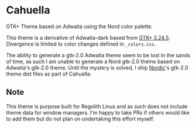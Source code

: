 # Cahuella

GTK+ Theme based on Adwaita using the Nord color palette.

This theme is a derivative of Adwaita-dark based from [GTK+ 3.24.5](https://gitlab.gnome.org/GNOME/gtk/tree/3.24.5/gtk/theme/Adwaita).  Divergence is limited to color changes defined in `_colors.css`.

The ability to generate a gtk-2.0 Adwaita theme seem to be lost in the sands of time, as such I am unable to generate a Nord gtk-2.0 theme based on Adwaita's gtk-2.0 theme.  Until the mystery is solved, I ship [Nordic](https://github.com/EliverLara/Nordic)'s gtk-2.0 theme dist files as part of Cahuella.

## Note

This theme is purpose built for Regolith Linux and as such does not include theme data for window managers. I'm happy to take PRs if others would like to add them but do not plan on undertaking this effort myself.